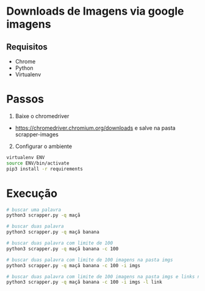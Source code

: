 # Downloads de Imagens via google imagens
## Requisitos
- Chrome
- Python
- Virtualenv
  
# Passos 
1. Baixe o chromedriver 
- https://chromedriver.chromium.org/downloads
e salve na pasta scrapper-images

2. Configurar o ambiente
```bash
virtualenv ENV
source ENV/bin/activate
pip3 install -r requirements
```

# Execução
```bash
# buscar uma palavra
python3 scrapper.py -q maçã

# buscar duas palavra
python3 scrapper.py -q maçã banana

# buscar duas palavra com limite de 100
python3 scrapper.py -q maçã banana -c 100

# buscar duas palavra com limite de 100 imagens na pasta imgs
python3 scrapper.py -q maçã banana -c 100 -i imgs

# buscar duas palavra com limite de 100 imagens na pasta imgs e links na pasta link
python3 scrapper.py -q maçã banana -c 100 -i imgs -l link
```

